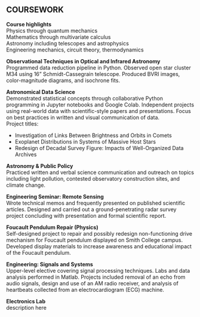 ## COURSEWORK

**Course highlights**\
Physics through quantum mechanics\
Mathematics through multivariate calculus\
Astronomy including telescopes and astrophysics\
Engineering mechanics, circuit theory, thermodynamics


**Observational Techniques in Optical and Infrared Astronomy**\
Programmed data reduction pipeline in Python. Observed open star cluster M34 using 16” Schmidt-Cassegrain telescope. Produced BVRI images, color-magnitude diagrams, and isochrone fits.


**Astronomical Data Science**\
Demonstrated statistical concepts through collaborative Python programming in Jupyter notebooks and Google Colab. Independent projects using real-world data with scientific-style papers and presentations. Focus on best practices in written and visual communication of data.\
Project titles:
- Investigation of Links Between Brightness and Orbits in Comets
- Exoplanet Distributions in Systems of Massive Host Stars
- Redesign of Decadal Survey Figure: Impacts of Well-Organized Data Archives


**Astronomy & Public Policy**\
Practiced written and verbal science communication and outreach on topics including light pollution, contested observatory construction sites, and climate change.


**Engineering Seminar: Remote Sensing**\
Wrote technical memos and frequently presented on published scientific articles. Designed and carried out a ground-penetrating radar survey project concluding with presentation and formal scientific report.


**Foucault Pendulum Repair (Physics)**\
Self-designed project to repair and possibly redesign non-functioning drive mechanism for Foucault pendulum displayed on Smith College campus. Developed display materials to increase awareness and educational impact of the Foucault pendulum.


**Engineering: Signals and Systems**\
Upper-level elective covering signal processing techniques. Labs and data analysis performed in Matlab. Projects included removal of an echo from audio signals, design and use of an AM radio receiver, and analysis of heartbeats collected from an electrocardiogram (ECG) machine.


**Electronics Lab**\
description here
